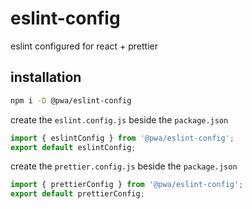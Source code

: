 # eslint-config

eslint configured for react + prettier

## installation

```sh
npm i -D @pwa/eslint-config
```

create the `eslint.config.js` beside the `package.json`

```js
import { eslintConfig } from '@pwa/eslint-config';
export default eslintConfig;
```

create the `prettier.config.js` beside the `package.json`

```js
import { prettierConfig } from '@pwa/eslint-config';
export default prettierConfig;
```

